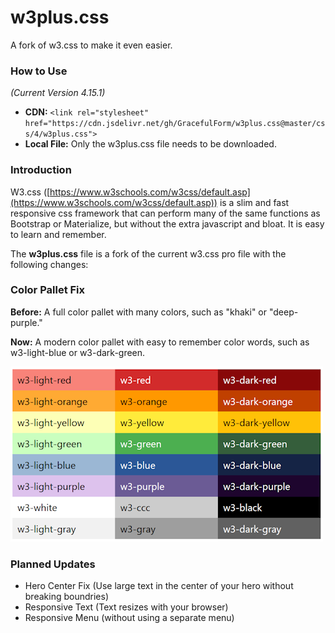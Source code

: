 # w3plus.css
A fork of w3.css to make it even easier.

### How to Use
*(Current Version 4.15.1)*

* **CDN:** ``` <link rel="stylesheet" href="https://cdn.jsdelivr.net/gh/GracefulForm/w3plus.css@master/css/4/w3plus.css"> ```
* **Local File:** Only the w3plus.css file needs to be downloaded.

### Introduction
W3.css ([https://www.w3schools.com/w3css/default.asp](https://www.w3schools.com/w3css/default.asp)) is a slim and fast responsive css framework that can perform many of the same functions as Bootstrap or Materialize, but without the extra javascript and bloat. It is easy to learn and remember.

The **w3plus.css** file is a fork of the current w3.css pro file with the following changes:

### Color Pallet Fix
**Before:** A full color pallet with many colors, such as "khaki" or "deep-purple."

**Now:** A modern color pallet with easy to remember color words, such as w3-light-blue or w3-dark-green.

![w3plus Easy Color Pallet](https://raw.githubusercontent.com/GracefulForm/w3plus.css/refs/heads/master/w3plus-color-words.png)

### Planned Updates
* Hero Center Fix (Use large text in the center of your hero without breaking boundries)
* Responsive Text (Text resizes with your browser)
* Responsive Menu (without using a separate menu)


